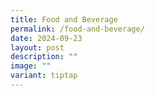 ```yaml
---
title: Food and Beverage
permalink: /food-and-beverage/
date: 2024-09-23
layout: post
description: ""
image: ""
variant: tiptap
---
```

